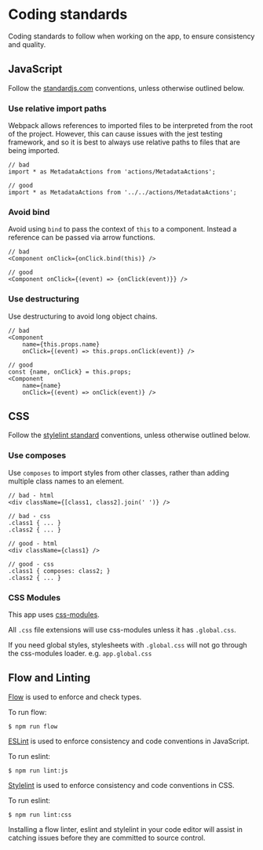 # Coding standards

Coding standards to follow when working on the app, to ensure consistency and quality.

## JavaScript

Follow the [standardjs.com](http://standardjs.com) conventions, unless otherwise outlined below.

### Use relative import paths

Webpack allows references to imported files to be interpreted from the root of the project. However, this can cause issues with the jest testing framework, and so it is best to always use relative paths to files that are being imported.

```
// bad
import * as MetadataActions from 'actions/MetadataActions';

// good
import * as MetadataActions from '../../actions/MetadataActions';
```

### Avoid bind

Avoid using `bind` to pass the context of `this` to a component. Instead a reference can be passed via arrow functions.

```
// bad
<Component onClick={onClick.bind(this)} />

// good
<Component onClick={(event) => {onClick(event)}} />
```

### Use destructuring

Use destructuring to avoid long object chains.

```
// bad
<Component
	name={this.props.name}
	onClick={(event) => this.props.onClick(event)} />

// good
const {name, onClick} = this.props;
<Component
	name={name}
	onClick={(event) => onClick(event)} />
```


## CSS

Follow the [stylelint standard](https://github.com/stylelint/stylelint-config-standard) conventions, unless otherwise outlined below.

### Use composes

Use `composes` to import styles from other classes, rather than adding multiple class names to an element.

```
// bad - html
<div className={[class1, class2].join(' ')} />

// bad - css
.class1 { ... }
.class2 { ... }

// good - html
<div className={class1} />

// good - css
.class1 { composes: class2; }
.class2 { ... }
```

### CSS Modules

This app uses [css-modules](https://github.com/css-modules/css-modules).

All `.css` file extensions will use css-modules unless it has `.global.css`.

If you need global styles, stylesheets with `.global.css` will not go through the css-modules loader. e.g. `app.global.css`


## Flow and Linting

[Flow](https://flowtype.org/) is used to enforce and check types.

To run flow:

```
$ npm run flow
```

[ESLint](http://eslint.org/) is used to enforce consistency and code conventions in JavaScript.

To run eslint:

```
$ npm run lint:js
```

[Stylelint](https://stylelint.io/) is used to enforce consistency and code conventions in CSS.

To run eslint:

```
$ npm run lint:css
```

Installing a flow linter, eslint and stylelint in your code editor will assist in catching issues before they are committed to source control.
